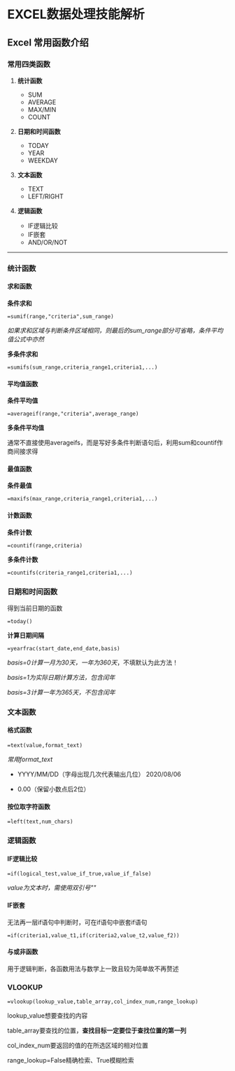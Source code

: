 # EXCEL数据处理技能解析

## Excel 常用函数介绍

### 常用四类函数

1. **统计函数**
   - SUM
   - AVERAGE
   - MAX/MIN
   - COUNT

2. **日期和时间函数**
   - TODAY
   - YEAR
   - WEEKDAY
3. **文本函数**
   - TEXT
   - LEFT/RIGHT
4. **逻辑函数**
   - IF逻辑比较
   - IF嵌套
   - AND/OR/NOT

---

### 统计函数

#### 求和函数

**条件求和**

```
=sumif(range,"criteria",sum_range)
```

*如果求和区域与判断条件区域相同，则最后的sum_range部分可省略，条件平均值公式中亦然*

**多条件求和**

```
=sumifs(sum_range,criteria_range1,criteria1,...)
```

#### 平均值函数

**条件平均值**

```
=averageif(range,"criteria",average_range)
```

**多条件平均值**

通常不直接使用averageifs，而是写好多条件判断语句后，利用sum和countif作商间接求得

#### 最值函数

**条件最值**

```
=maxifs(max_range,criteria_range1,criteria1,...)
```

#### 计数函数

**条件计数**

```
=countif(range,criteria)
```

**多条件计数**

```
=countifs(criteria_range1,criteria1,...)
```

### 日期和时间函数

得到当前日期的函数

```
=today()
```

**计算日期间隔**

```
=yearfrac(start_date,end_date,basis)
```

*basis=0计算一月为30天，一年为360天*，不填默认为此方法！

*basis=1为实际日期计算方法，包含闰年*

*basis=3计算一年为365天，不包含闰年*

### 文本函数

#### 格式函数

```
=text(value,format_text)
```

*常用format_text*

- YYYY/MM/DD（字母出现几次代表输出几位） 2020/08/06

- 0.00（保留小数点后2位）

#### 按位取字符函数

```
=left(text,num_chars)
```

### 逻辑函数

#### IF逻辑比较

```
=if(logical_test,value_if_true,value_if_false)
```

*value为文本时，需使用双引号""*

#### IF嵌套

无法再一层if语句中判断时，可在if语句中嵌套if语句

```
=if(criteria1,value_t1,if(criteria2,value_t2,value_f2))
```

#### 与或非函数

用于逻辑判断，各函数用法与数学上一致且较为简单故不再赘述

### VLOOKUP

```
=vlookup(lookup_value,table_array,col_index_num,range_lookup)
```

lookup_value想要查找的内容

table_array要查找的位置，**查找目标一定要位于查找位置的第一列**

col_index_num要返回的值的在所选区域的相对位置

range_lookup=False精确检索、True模糊检索